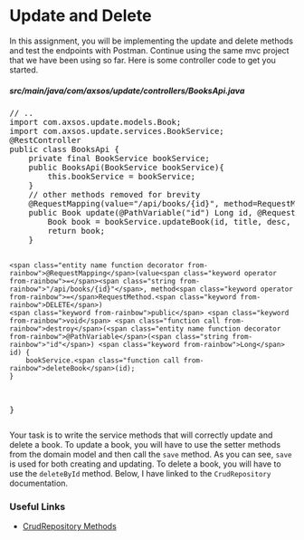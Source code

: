 <div class="module_description active_lesson_with_video ">
									
            
<h1>Update and Delete</h1>
<p>In this assignment, you will be implementing the update and delete methods and test the endpoints with Postman. Continue using the same mvc project that we have been using so far. Here is some controller code to get you started.</p>
<h5 id="srcmainjavacomcodingdojobookscontrollersbooks.java-1">src/main/java/com/axsos/update/controllers/BooksApi.java</h5>
<pre data-language="python" class="rainbow active_pre"><span class="comment from-rainbow">// ..</span>
<span class="keyword from-rainbow">import</span> com.axsos.update.models.Book;
<span class="keyword from-rainbow">import</span> com.axsos.update.services.BookService;
<span class="entity name function decorator from-rainbow">@RestController</span>
<span class="keyword from-rainbow">public</span> <span class="keyword from-rainbow">class</span> BooksApi {
    <span class="keyword from-rainbow">private</span> final BookService bookService;
    <span class="keyword from-rainbow">public</span> <span class="function call from-rainbow">BooksApi</span>(BookService bookService){
        <span class="keyword from-rainbow">this</span>.bookService <span class="keyword operator from-rainbow">=</span> bookService;
    }
    <span class="comment from-rainbow">// other methods removed for brevity</span>
    <span class="entity name function decorator from-rainbow">@RequestMapping</span>(value<span class="keyword operator from-rainbow">=</span><span class="string from-rainbow">"/api/books/{id}"</span>, method<span class="keyword operator from-rainbow">=</span>RequestMethod.PUT)
    <span class="keyword from-rainbow">public</span> Book <span class="function call from-rainbow">update</span>(<span class="entity name function decorator from-rainbow">@PathVariable</span>(<span class="string from-rainbow">"id"</span>) <span class="keyword from-rainbow">Long</span> id, <span class="entity name function decorator from-rainbow">@RequestParam</span>(value<span class="keyword operator from-rainbow">=</span><span class="string from-rainbow">"title"</span>) <span class="keyword from-rainbow">String</span> title, <span class="entity name function decorator from-rainbow">@RequestParam</span>(value<span class="keyword operator from-rainbow">=</span><span class="string from-rainbow">"description"</span>) <span class="keyword from-rainbow">String</span> desc, <span class="entity name function decorator from-rainbow">@RequestParam</span>(value<span class="keyword operator from-rainbow">=</span><span class="string from-rainbow">"language"</span>) <span class="keyword from-rainbow">String</span> lang, <span class="entity name function decorator from-rainbow">@RequestParam</span>(value<span class="keyword operator from-rainbow">=</span><span class="string from-rainbow">"pages"</span>) <span class="keyword from-rainbow">Integer</span> numOfPages) {
        Book book <span class="keyword operator from-rainbow">=</span> bookService.<span class="function call from-rainbow">updateBook</span>(id, title, desc, lang, numOfPages);
        <span class="keyword from-rainbow">return</span> book;
    }
    
    <span class="entity name function decorator from-rainbow">@RequestMapping</span>(value<span class="keyword operator from-rainbow">=</span><span class="string from-rainbow">"/api/books/{id}"</span>, method<span class="keyword operator from-rainbow">=</span>RequestMethod.<span class="keyword from-rainbow">DELETE</span>)
    <span class="keyword from-rainbow">public</span> <span class="keyword from-rainbow">void</span> <span class="function call from-rainbow">destroy</span>(<span class="entity name function decorator from-rainbow">@PathVariable</span>(<span class="string from-rainbow">"id"</span>) <span class="keyword from-rainbow">Long</span> id) {
        bookService.<span class="function call from-rainbow">deleteBook</span>(id);
    }
}</pre>
<p>Your task is to write the service methods that will correctly update and delete a book. To update a book, you will have to use the setter methods from the domain model and then call the <code>save</code> method. As you can see, <code>save</code> is used for both creating and updating. To delete a book, you will have to use the <code>deleteById</code> method. Below, I have linked to the <code>CrudRepository</code> documentation.
</p>
<div>
    <h3 id="useful-links">Useful Links</h3>
	<ul>
        <li><a href="https://docs.spring.io/spring-data/commons/docs/current/api/org/springframework/data/repository/CrudRepository.html" target="_blank">CrudRepository Methods</a></li>
    </ul>
</div>
        

